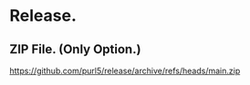# Release.


## ZIP File. (Only Option.)

https://github.com/purl5/release/archive/refs/heads/main.zip
